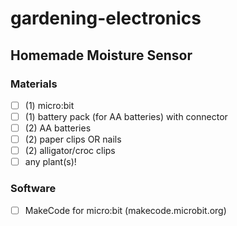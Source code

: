 # gardening-electronics

## Homemade Moisture Sensor

### Materials
- [ ] (1) micro:bit
- [ ] (1) battery pack (for AA batteries) with connector
- [ ] (2) AA batteries
- [ ] (2) paper clips OR nails
- [ ] (2) alligator/croc clips
- [ ] any plant(s)!

### Software
- [ ] MakeCode for micro:bit (makecode.microbit.org)


